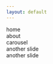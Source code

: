 ```yaml
---
layout: default
---
```


<div class="gs-home-page-slider">
  <div class="gs-slide">
    <div class="center">home</div>
  </div>
  <div class="gs-slide">
    <div class="center">about</div>
  </div>
  <div class="gs-slide">
    <div class="center">carousel</div>
  </div>
  <div class="gs-slide">
    <div class="center">another slide</div>
  </div>
  <div class="gs-slide">
    <div class="center">another slide</div>
  </div>
</div>

